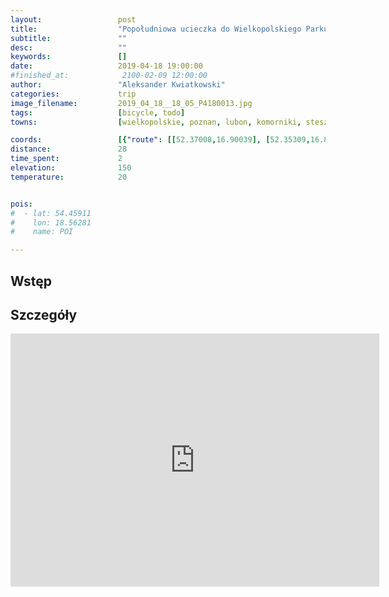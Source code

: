 ```yaml
---
layout:                 post
title:                  "Popołudniowa ucieczka do Wielkopolskiego Parku Narodowego"
subtitle:               ""
desc:                   ""
keywords:               []
date:                   2019-04-18 19:00:00
#finished_at:            2100-02-09 12:00:00
author:                 "Aleksander Kwiatkowski"
categories:             trip
image_filename:         2019_04_18__18_05_P4180013.jpg
tags:                   [bicycle, todo]
towns:                  [wielkopolskie, poznan, lubon, komorniki, steszew]

coords:                 [{"route": [[52.37008,16.90039], [52.35309,16.86443], [52.33883,16.87035], [52.32509,16.86254], [52.28289,16.80297], [52.27434,16.74178], [52.27985,16.70916]], "type": "bicycle"}]
distance:               28
time_spent:             2
elevation:              150
temperature:            20


pois:
#  - lat: 54.45911
#    lon: 18.56281
#    name: POI

---
```



## Wstęp

## Szczegóły

<iframe height='405' width='590' frameborder='0' allowtransparency='true' scrolling='no' src='https://www.strava.com/activities/2299944518/embed/ad5aa5d5a12b0ba16f89c7db9a9abf18490a39bd'></iframe>
